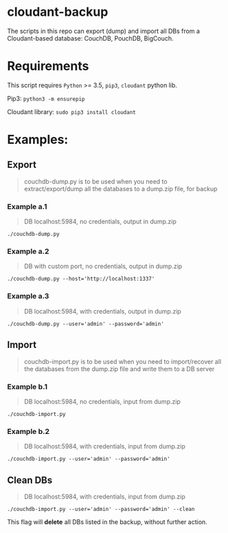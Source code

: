 # cloudant-backup

The scripts in this repo can export (dump) and import all DBs from a Cloudant-based database: CouchDB, PouchDB, BigCouch.

# Requirements
This script requires `Python` >= 3.5, `pip3`, `cloudant` python lib.

Pip3: `python3 -m ensurepip`

Cloudant library: `sudo pip3 install cloudant`

# Examples:

## Export

> couchdb-dump.py is to be used when you need to extract/export/dump all the databases to a dump.zip file, for backup

### Example a.1
> DB localhost:5984, no credentials, output in dump.zip

`./couchdb-dump.py`

### Example a.2

> DB with custom port, no credentials, output in dump.zip

`./couchdb-dump.py --host='http://localhost:1337'`

### Example a.3

> DB localhost:5984, with credentials, output in dump.zip

`./couchdb-dump.py --user='admin' --password='admin'`
 
## Import

> couchdb-import.py is to be used when you need to import/recover all the databases from the dump.zip file and write them to a DB server

### Example b.1
> DB localhost:5984, no credentials, input from dump.zip

`./couchdb-import.py`

### Example b.2

> DB localhost:5984, with credentials, input from dump.zip

`./couchdb-import.py --user='admin' --password='admin'`

## Clean DBs

> DB localhost:5984, with credentials, input from dump.zip

`./couchdb-import.py --user='admin' --password='admin' --clean`

This flag will **delete** all DBs listed in the backup, without further action.
